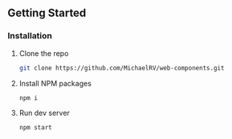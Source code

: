 ## Getting Started

### Installation

1. Clone the repo
   ```sh
   git clone https://github.com/MichaelRV/web-components.git
   ```
2. Install NPM packages
   ```sh
   npm i
   ```
3. Run dev server
   ```
   npm start
   ```
